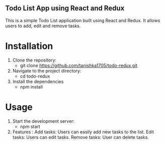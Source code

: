 ## Todo List App using React and Redux
This is a simple Todo List application built using React and Redux. It allows users to add, edit and remove tasks. 

# Installation
1. Clone the repository:
   - git clone https://github.com/tanishka1705/todo-redux.git
2. Navigate to the project directory:
   - cd todo-redux
3. Install the dependencies
   - npm install

# Usage
1. Start the development server:
   - npm start
2. Features : 
   Add tasks: Users can easily add new tasks to the list.
   Edit tasks: Users can edit tasks.
   Remove tasks: User can delete tasks.



   
